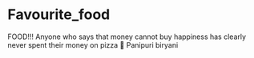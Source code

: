 # Favourite_food
FOOD!!!
Anyone who says that money cannot buy happiness has clearly never spent their money on pizza 🍕
Panipuri
biryani
